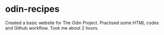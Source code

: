 # odin-recipes
Created a basic website for The Odin Project.
Practised some HTML codes and Github workflow.
Took me about 2 hours.